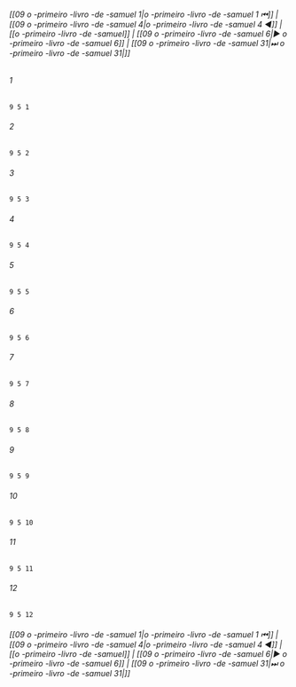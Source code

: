 
###### [[09 o -primeiro -livro -de -samuel 1|o -primeiro -livro -de -samuel 1 ⏮]] | [[09 o -primeiro -livro -de -samuel 4|o -primeiro -livro -de -samuel 4 ◀]] | [[o -primeiro -livro -de -samuel]] | [[09 o -primeiro -livro -de -samuel 6|▶ o -primeiro -livro -de -samuel 6]] | [[09 o -primeiro -livro -de -samuel 31|⏭ o -primeiro -livro -de -samuel 31|]]

###### 1
``` verse
9 5 1 
```
###### 2
``` verse
9 5 2 
```
###### 3
``` verse
9 5 3 
```
###### 4
``` verse
9 5 4 
```
###### 5
``` verse
9 5 5 
```
###### 6
``` verse
9 5 6 
```
###### 7
``` verse
9 5 7 
```
###### 8
``` verse
9 5 8 
```
###### 9
``` verse
9 5 9 
```
###### 10
``` verse
9 5 10 
```
###### 11
``` verse
9 5 11 
```
###### 12
``` verse
9 5 12 
```

###### [[09 o -primeiro -livro -de -samuel 1|o -primeiro -livro -de -samuel 1 ⏮]] | [[09 o -primeiro -livro -de -samuel 4|o -primeiro -livro -de -samuel 4 ◀]] | [[o -primeiro -livro -de -samuel]] | [[09 o -primeiro -livro -de -samuel 6|▶ o -primeiro -livro -de -samuel 6]] | [[09 o -primeiro -livro -de -samuel 31|⏭ o -primeiro -livro -de -samuel 31|]]

